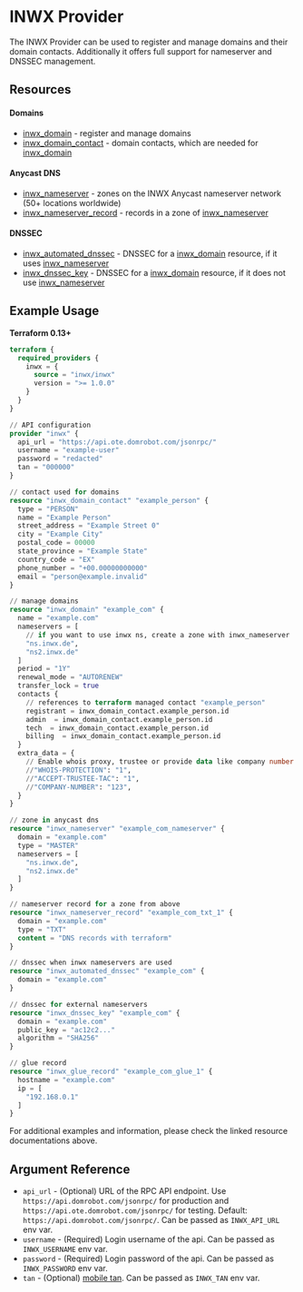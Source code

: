 # INWX Provider

The INWX Provider can be used to register and manage domains and their domain contacts. Additionally it offers full support for nameserver and DNSSEC management.

## Resources

#### Domains
- [inwx_domain](resources/inwx_domain.md) - register and manage domains
- [inwx_domain_contact](resources/inwx_domain_contact.md) - domain contacts, which are needed for [inwx_domain](resources/inwx_domain.md)

#### Anycast DNS
- [inwx_nameserver](resources/inwx_nameserver.md) - zones on the INWX Anycast nameserver network (50+ locations worldwide)
- [inwx_nameserver_record](resources/inwx_nameserver_record.md) - records in a zone of [inwx_nameserver](resources/inwx_nameserver.md)

#### DNSSEC
- [inwx_automated_dnssec](resources/inwx_automated_dnssec.md) -  DNSSEC for a [inwx_domain](resources/inwx_domain.md) resource, if it uses [inwx_nameserver](resources/inwx_nameserver.md)
- [inwx_dnssec_key](resources/inwx_dnssec_key.md) - DNSSEC for a [inwx_domain](resources/inwx_domain.md) resource, if it does not use [inwx_nameserver](resources/inwx_nameserver.md)

## Example Usage

**Terraform 0.13+**

```terraform
terraform {
  required_providers {
    inwx = {
      source = "inwx/inwx"
      version = ">= 1.0.0"
    }
  }
}

// API configuration
provider "inwx" {
  api_url = "https://api.ote.domrobot.com/jsonrpc/"
  username = "example-user"
  password = "redacted"
  tan = "000000"
}

// contact used for domains
resource "inwx_domain_contact" "example_person" {
  type = "PERSON"
  name = "Example Person"
  street_address = "Example Street 0"
  city = "Example City"
  postal_code = 00000
  state_province = "Example State"
  country_code = "EX"
  phone_number = "+00.00000000000"
  email = "person@example.invalid"
}

// manage domains
resource "inwx_domain" "example_com" {
  name = "example.com"
  nameservers = [
    // if you want to use inwx ns, create a zone with inwx_nameserver
    "ns.inwx.de",
    "ns2.inwx.de"
  ]
  period = "1Y"
  renewal_mode = "AUTORENEW"
  transfer_lock = true
  contacts {
    // references to terraform managed contact "example_person"
    registrant = inwx_domain_contact.example_person.id
    admin  = inwx_domain_contact.example_person.id
    tech  = inwx_domain_contact.example_person.id
    billing  = inwx_domain_contact.example_person.id
  }
  extra_data = {
    // Enable whois proxy, trustee or provide data like company number if needed
    //"WHOIS-PROTECTION": "1",
    //"ACCEPT-TRUSTEE-TAC": "1",
    //"COMPANY-NUMBER": "123",
  }
}

// zone in anycast dns
resource "inwx_nameserver" "example_com_nameserver" {
  domain = "example.com"
  type = "MASTER"
  nameservers = [
    "ns.inwx.de",
    "ns2.inwx.de"
  ]
}

// nameserver record for a zone from above
resource "inwx_nameserver_record" "example_com_txt_1" {
  domain = "example.com"
  type = "TXT"
  content = "DNS records with terraform"
}

// dnssec when inwx nameservers are used
resource "inwx_automated_dnssec" "example_com" {
  domain = "example.com"
}

// dnssec for external nameservers
resource "inwx_dnssec_key" "example_com" {
  domain = "example.com"
  public_key = "ac12c2..."
  algorithm = "SHA256"
}

// glue record
resource "inwx_glue_record" "example_com_glue_1" {
  hostname = "example.com"
  ip = [
    "192.168.0.1"
  ]
}
```

For additional examples and information, please check the linked resource documentations above.

## Argument Reference

* `api_url` - (Optional) URL of the RPC API endpoint. Use `https://api.domrobot.com/jsonrpc/` for production and `https://api.ote.domrobot.com/jsonrpc/` for testing. Default: `https://api.domrobot.com/jsonrpc/`. Can be passed as `INWX_API_URL` env var.
* `username` - (Required) Login username of the api. Can be passed as `INWX_USERNAME` env var.
* `password` - (Required) Login password of the api. Can be passed as `INWX_PASSWORD` env var.
* `tan` - (Optional) [mobile tan](https://www.inwx.com/en/offer/mobiletan). Can be passed as `INWX_TAN` env var.